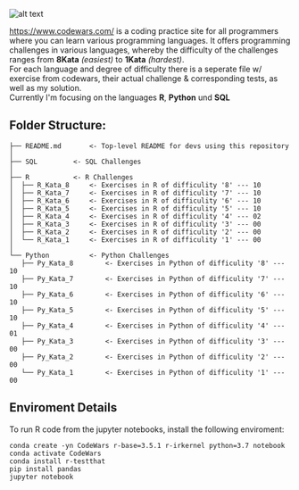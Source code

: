 ![alt text](https://w7.pngwing.com/pngs/477/603/png-transparent-codewars-button-icon.png)  
  
  
https://www.codewars.com/ is a coding practice site for all programmers where you can learn various programming languages. It offers programming challenges in various languages, whereby the difficulty of the challenges ranges from **8Kata** *(easiest)* to **1Kata** *(hardest)*.   
For each language and degree of difficulty there is a seperate file w/ exercise from codewars, their actual challenge & corresponding tests, as well as my solution.  
Currently I'm focusing on the languages **R**, **Python** und **SQL**

## Folder Structure:
```
├── README.md       <- Top-level README for devs using this repository
│
├── SQL			<- SQL Challenges 
│
├── R 			<- R Challenges
│  ├── R_Kata_8	  	<- Exercises in R of difficulity '8' --- 10 
│  ├── R_Kata_7		<- Exercises in R of difficulity '7' --- 10
│  ├── R_Kata_6		<- Exercises in R of difficulity '6' --- 10 
│  ├── R_Kata_5		<- Exercises in R of difficulity '5' --- 10
│  ├── R_Kata_4		<- Exercises in R of difficulity '4' --- 02
│  ├── R_Kata_3		<- Exercises in R of difficulity '3' --- 00
│  ├── R_Kata_2		<- Exercises in R of difficulity '2' --- 00
│  └── R_Kata_1		<- Exercises in R of difficulity '1' --- 00
│
└── Python			<- Python Challenges  
   ├── Py_Kata_8		<- Exercises in Python of difficulity '8' --- 10
   ├── Py_Kata_7		<- Exercises in Python of difficulity '7' --- 10 
   ├── Py_Kata_6		<- Exercises in Python of difficulity '6' --- 10
   ├── Py_Kata_5		<- Exercises in Python of difficulity '5' --- 10
   ├── Py_Kata_4		<- Exercises in Python of difficulity '4' --- 01
   ├── Py_Kata_3		<- Exercises in Python of difficulity '3' --- 00
   ├── Py_Kata_2		<- Exercises in Python of difficulity '2' --- 00
   └── Py_Kata_1		<- Exercises in Python of difficulity '1' --- 00
```

## Enviroment Details
To run R code from the jupyter notebooks, install the following enviroment:
```
conda create -yn CodeWars r-base=3.5.1 r-irkernel python=3.7 notebook
conda activate CodeWars
conda install r-testthat
pip install pandas
jupyter notebook
```

